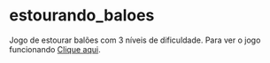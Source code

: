 # estourando_baloes
Jogo de estourar balões com 3 níveis de dificuldade.
Para ver o jogo funcionando [Clique aqui](http:://guilhermesantos1.github.io/estourando_baloes/).
